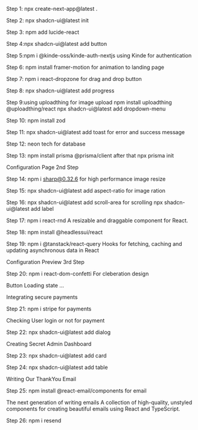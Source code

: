 Step 1: npx create-next-app@latest .

Step 2: npx shadcn-ui@latest init

Step 3: npm add lucide-react

Step 4:npx shadcn-ui@latest add button

Step 5:npm i @kinde-oss/kinde-auth-nextjs using Kinde for authentication

Step 6: npm install framer-motion for animation to landing page

Step 7: npm i react-dropzone for drag and drop button

Step 8: npx shadcn-ui@latest add progress

Step 9:using uploadthing for image upload npm install uploadthing @uploadthing/react
npx shadcn-ui@latest add dropdown-menu

Step 10: npm install zod

Step 11: npx shadcn-ui@latest add toast for error and success message

Step 12: neon tech for database

Step 13: npm install prisma @prisma/client after that npx prisma init

Configuration Page 2nd Step

Step 14: npm i sharp@0.32.6 for high performance image resize

Step 15: npx shadcn-ui@latest add aspect-ratio for image ration

Step 16: npx shadcn-ui@latest add scroll-area for scrolling npx shadcn-ui@latest add label

Step 17: npm i react-rnd A resizable and draggable component for React.

Step 18: npm install @headlessui/react

Step 19: npm i @tanstack/react-query Hooks for fetching, caching and updating asynchronous data in React

Configuration Preview 3rd Step

Step 20: npm i react-dom-confetti For cleberation design

Button Loading state ...

Integrating secure payments

Step 21: npm i stripe for payments

Checking User login or not for payment

Step 22: npx shadcn-ui@latest add dialog

Creating Secret Admin Dashboard

Step 23: npx shadcn-ui@latest add card

Step 24: npx shadcn-ui@latest add table

Writing Our ThankYou Email

Step 25: npm install @react-email/components for email

The next generation of writing emails
A collection of high-quality, unstyled components for creating beautiful emails using React and TypeScript.

Step 26: npm i resend
